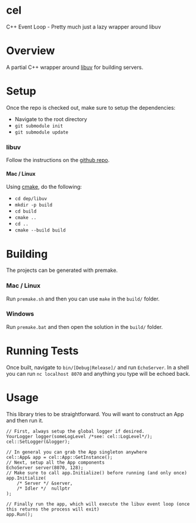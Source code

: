 # cel
C++ Event Loop - Pretty much just a lazy wrapper around libuv

# Overview
A partial C++ wrapper around [libuv](https://libuv.org/) for building servers.

# Setup
Once the repo is checked out, make sure to setup the dependencies:
- Navigate to the root directory
- `git submodule init`
- `git submodule update`
### libuv
Follow the instructions on the [github repo](https://github.com/libuv/libuv).
#### Mac / Linux
Using [cmake](https://cmake.org/), do the following:
- `cd dep/libuv`
- `mkdir -p build`
- `cd build`
- `cmake ..`
- `cd ..`
- `cmake --build build`

# Building
The projects can be generated with premake.
### Mac / Linux
Run `premake.sh` and then you can use `make` in the `build/` folder.
### Windows
Run `premake.bat` and then open the solution in the `build/` folder.

# Running Tests
Once built, navigate to `bin/[Debug|Release]/` and run `EchoServer`.  In a shell you can run `nc localhost 8070` and anything you type will be echoed back.

# Usage
This library tries to be straightforward.  You will want to construct an App and then run it.
```
// First, always setup the global logger if desired.
YourLogger logger(someLogLevel /*see: cel::LogLevel*/);
cel::SetLogger(&logger);

// In general you can grab the App singleton anywhere
cel::App& app = cel::App::GetInstance();
// Next, setup all the App components
EchoServer server(8070, 128);
// Make sure to call app.Initialize() before running (and only once)
app.Initialize(
    /* Server */ &server,
    /* Idler */  nullptr
);

// Finally run the app, which will execute the libuv event loop (once this returns the process will exit)
app.Run();
```

